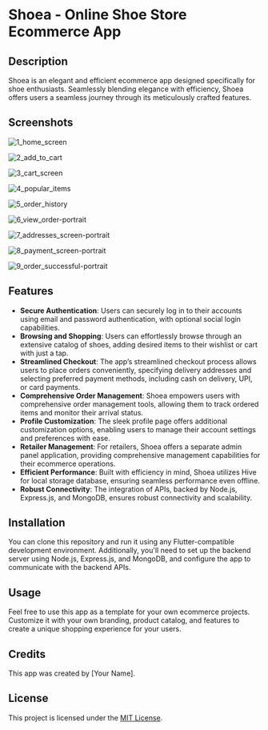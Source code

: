 # Shoea - Online Shoe Store Ecommerce App

## Description
Shoea is an elegant and efficient ecommerce app designed specifically for shoe enthusiasts. Seamlessly blending elegance with efficiency, Shoea offers users a seamless journey through its meticulously crafted features.

## Screenshots
![1_home_screen](https://github.com/ayushkharwal/Shoea-online-shoe-store-Flutter/assets/64960113/898616e2-1cb8-4592-bcff-5f7fd8b210a9)

![2_add_to_cart](https://github.com/ayushkharwal/Shoea-online-shoe-store-Flutter/assets/64960113/30fde9d0-85cc-4eb5-b8ab-cbbd985c84d8)

![3_cart_screen](https://github.com/ayushkharwal/Shoea-online-shoe-store-Flutter/assets/64960113/e60df40d-1a63-47e5-bc35-775a1a32fa3f)

![4_popular_items](https://github.com/ayushkharwal/Shoea-online-shoe-store-Flutter/assets/64960113/377482df-5f31-478a-951a-429834d5058e)

![5_order_history](https://github.com/ayushkharwal/Shoea-online-shoe-store-Flutter/assets/64960113/7fecd373-291d-427f-9fdd-d13be5cc734d)

![6_view_order-portrait](https://github.com/ayushkharwal/Shoea-online-shoe-store-Flutter/assets/64960113/2f6d8b7b-2232-432e-8179-ed7bf514567f)

![7_addresses_screen-portrait](https://github.com/ayushkharwal/Shoea-online-shoe-store-Flutter/assets/64960113/b2430d94-4eeb-4a53-80f6-e244fd875d93)

![8_payment_screen-portrait](https://github.com/ayushkharwal/Shoea-online-shoe-store-Flutter/assets/64960113/4df929c9-152a-4acc-be08-bc9d89283178)

![9_order_successful-portrait](https://github.com/ayushkharwal/Shoea-online-shoe-store-Flutter/assets/64960113/c196c14b-6276-4ba1-b3b7-52cea6638bf4)


## Features
- **Secure Authentication**: Users can securely log in to their accounts using email and password authentication, with optional social login capabilities.
- **Browsing and Shopping**: Users can effortlessly browse through an extensive catalog of shoes, adding desired items to their wishlist or cart with just a tap.
- **Streamlined Checkout**: The app’s streamlined checkout process allows users to place orders conveniently, specifying delivery addresses and selecting preferred payment methods, including cash on delivery, UPI, or card payments.
- **Comprehensive Order Management**: Shoea empowers users with comprehensive order management tools, allowing them to track ordered items and monitor their arrival status.
- **Profile Customization**: The sleek profile page offers additional customization options, enabling users to manage their account settings and preferences with ease.
- **Retailer Management**: For retailers, Shoea offers a separate admin panel application, providing comprehensive management capabilities for their ecommerce operations.
- **Efficient Performance**: Built with efficiency in mind, Shoea utilizes Hive for local storage database, ensuring seamless performance even offline.
- **Robust Connectivity**: The integration of APIs, backed by Node.js, Express.js, and MongoDB, ensures robust connectivity and scalability.

## Installation
You can clone this repository and run it using any Flutter-compatible development environment. Additionally, you'll need to set up the backend server using Node.js, Express.js, and MongoDB, and configure the app to communicate with the backend APIs.

## Usage
Feel free to use this app as a template for your own ecommerce projects. Customize it with your own branding, product catalog, and features to create a unique shopping experience for your users.

## Credits
This app was created by [Your Name].

## License
This project is licensed under the [MIT License](LICENSE).

